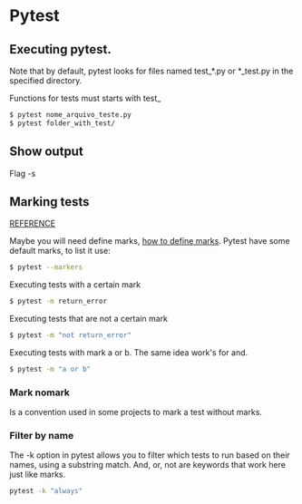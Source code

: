 # Pytest

## Executing pytest.

Note that by default, pytest looks for files named test_*.py or *_test.py
in the specified directory.

Functions for tests must starts with test\_

```bash
$ pytest nome_arquivo_teste.py
$ pytest folder_with_test/
```

## Show output
Flag -s

## Marking tests

[REFERENCE](https://docs.pytest.org/en/7.1.x/example/markers.html)

Maybe you will need define marks, [how to define marks](https://docs.pytest.org/en/stable/how-to/mark.html).
Pytest have some default marks, to list it use: 

```bash
$ pytest --markers
```

Executing tests with a certain mark

```bash
$ pytest -m return_error
```

Executing tests that are not a certain mark

```bash
$ pytest -m "not return_error"
```
Executing tests with mark a or b. The same idea work's for and.

```bash
$ pytest -m "a or b"
```

### Mark nomark

Is a convention used in some projects to mark a test without marks.

### Filter by name

The -k option in pytest allows you to filter which tests to run based on their names, using a substring match.
And, or, not are keywords that work here just like marks.

```bash
pytest -k "always"
```
